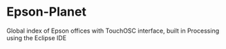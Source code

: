 Epson-Planet
============

Global index of Epson offices with TouchOSC interface, built in Processing using the Eclipse IDE